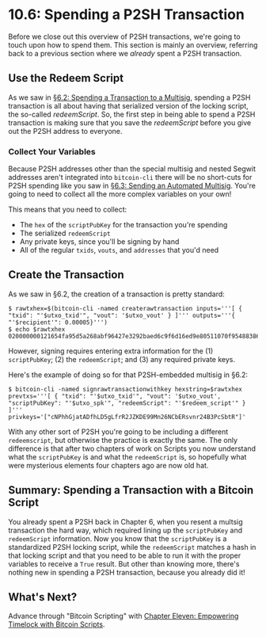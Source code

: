 # 10.6: Spending a P2SH Transaction

Before we close out this overview of P2SH transactions, we're going to touch upon how to spend them. This section is mainly an overview, referring back to a previous section where we _already_ spent a P2SH transaction.

## Use the Redeem Script

As we saw in [§6.2: Spending a Transaction to a Multisig](06_2_Spending_a_Transaction_to_a_Multisig.md), spending a P2SH transaction is all about having that serialized version of the locking script, the so-called _redeemScript_. So, the first step in being able to spend a P2SH transaction is making sure that you save the _redeemScript_ before you give out the P2SH address to everyone. 

### Collect Your Variables

Because P2SH addresses other than the special multisig and nested Segwit addresses aren't integrated into `bitcoin-cli` there will be no short-cuts for P2SH spending like you saw in [§6.3: Sending an Automated Multisig](6_3_Sending_an_Automated_Multisig.md). You're going to need to collect all the more complex variables on your own!

This means that you need to collect:

   * The `hex` of the `scriptPubKey` for the transaction you're spending 
   * The serialized `redeemScript`
   * Any private keys, since you'll be signing by hand
   * All of the regular `txids`, `vouts`, and `addresses` that you'd need

## Create the Transaction

As we saw in §6.2, the creation of a transaction is pretty standard:
```
$ rawtxhex=$(bitcoin-cli -named createrawtransaction inputs='''[ { "txid": "'$utxo_txid'", "vout": '$utxo_vout' } ]''' outputs='''{ "'$recipient'": 0.00005}''')
$ echo $rawtxhex
020000000121654fa95d5a268abf96427e3292baed6c9f6d16ed9e80511070f954883864b10000000000ffffffff0188130000000000001600142c48d3401f6abed74f52df3f795c644b4398844600000000
```
However, signing requires entering extra information for the (1) `scriptPubKey`; (2) the `redeemScript`; and (3) any required private keys.

Here's the example of doing so for that P2SH-embedded multisig in §6.2:
```
$ bitcoin-cli -named signrawtransactionwithkey hexstring=$rawtxhex prevtxs='''[ { "txid": "'$utxo_txid'", "vout": '$utxo_vout', "scriptPubKey": "'$utxo_spk'", "redeemScript": "'$redeem_script'" } ]''' privkeys='["cNPhhGjatADfhLD5gLfrR2JZKDE99Mn26NCbERsvnr24B3PcSbtR"]'
```
With any other sort of P2SH you're going to be including a different `redeemscript`, but otherwise the practice is exactly the same. The only difference is that after two chapters of work on Scripts you now understand what the `scriptPubKey` is and what the `redeemScript` is, so hopefully what were mysterious elements four chapters ago are now old hat.

## Summary: Spending a Transaction with a Bitcoin Script

You already spent a P2SH back in Chapter 6, when you resent a multsig transaction the hard way, which required lining up the `scriptPubKey` and `redeemScript` information. Now you know that the `scriptPubKey` is a standardized P2SH locking script, while the `redeemScript` matches a hash in that locking script and that you need to be able to run it with the proper variables to receive a `True` result. But other than knowing more, there's nothing new in spending a P2SH transaction, because you already did it!

## What's Next?

Advance through "Bitcoin Scripting" with [Chapter Eleven: Empowering Timelock with Bitcoin Scripts](11_0_Empowering_Timelock_with_Bitcoin_Scripts.md).
